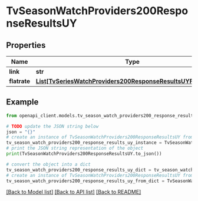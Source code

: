 # TvSeasonWatchProviders200ResponseResultsUY


## Properties

Name | Type | Description | Notes
------------ | ------------- | ------------- | -------------
**link** | **str** |  | [optional] 
**flatrate** | [**List[TvSeriesWatchProviders200ResponseResultsUYFlatrateInner]**](TvSeriesWatchProviders200ResponseResultsUYFlatrateInner.md) |  | [optional] 

## Example

```python
from openapi_client.models.tv_season_watch_providers200_response_results_uy import TvSeasonWatchProviders200ResponseResultsUY

# TODO update the JSON string below
json = "{}"
# create an instance of TvSeasonWatchProviders200ResponseResultsUY from a JSON string
tv_season_watch_providers200_response_results_uy_instance = TvSeasonWatchProviders200ResponseResultsUY.from_json(json)
# print the JSON string representation of the object
print(TvSeasonWatchProviders200ResponseResultsUY.to_json())

# convert the object into a dict
tv_season_watch_providers200_response_results_uy_dict = tv_season_watch_providers200_response_results_uy_instance.to_dict()
# create an instance of TvSeasonWatchProviders200ResponseResultsUY from a dict
tv_season_watch_providers200_response_results_uy_from_dict = TvSeasonWatchProviders200ResponseResultsUY.from_dict(tv_season_watch_providers200_response_results_uy_dict)
```
[[Back to Model list]](../README.md#documentation-for-models) [[Back to API list]](../README.md#documentation-for-api-endpoints) [[Back to README]](../README.md)


